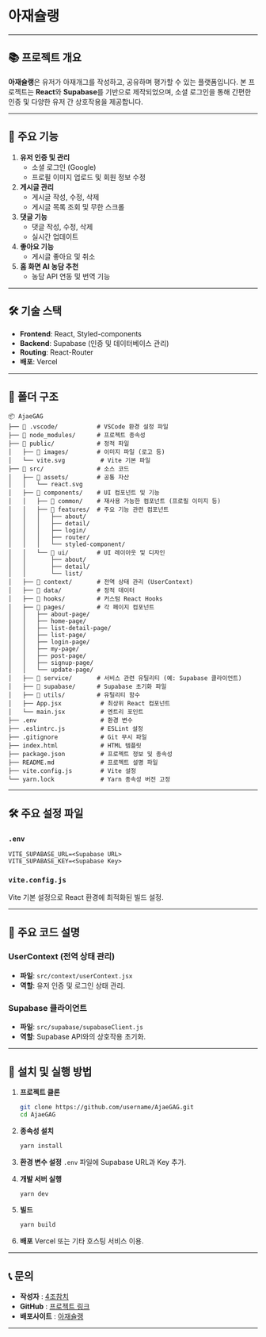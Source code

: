 # 아재슐랭

---

## 📚 프로젝트 개요
**아재슐랭**은 유저가 아재개그를 작성하고, 공유하며 평가할 수 있는 플랫폼입니다. 본 프로젝트는 **React**와 **Supabase**를 기반으로 제작되었으며, 소셜 로그인을 통해 간편한 인증 및 다양한 유저 간 상호작용을 제공합니다.

---

## 🚀 주요 기능
1. **유저 인증 및 관리**
   - 소셜 로그인 (Google)
   - 프로필 이미지 업로드 및 회원 정보 수정
2. **게시글 관리**
   - 게시글 작성, 수정, 삭제
   - 게시글 목록 조회 및 무한 스크롤
3. **댓글 기능**
   - 댓글 작성, 수정, 삭제
   - 실시간 업데이트
4. **좋아요 기능**
   - 게시글 좋아요 및 취소
5. **홈 화면 AI 농담 추천**
   - 농담 API 연동 및 번역 기능

---

## 🛠️ 기술 스택
- **Frontend**: React, Styled-components
- **Backend**: Supabase (인증 및 데이터베이스 관리)
- **Routing**: React-Router
- **배포**: Vercel

---

## 📁 폴더 구조

```
📦 AjaeGAG
├── 📂 .vscode/           # VSCode 환경 설정 파일
├── 📂 node_modules/      # 프로젝트 종속성
├── 📂 public/            # 정적 파일
│   ├── 📂 images/        # 이미지 파일 (로고 등)
│   └── vite.svg          # Vite 기본 파일
├── 📂 src/               # 소스 코드
│   ├── 📂 assets/        # 공통 자산
│   │   └── react.svg
│   ├── 📂 components/    # UI 컴포넌트 및 기능
│   │   ├── 📂 common/    # 재사용 가능한 컴포넌트 (프로필 이미지 등)
│   │   ├── 📂 features/  # 주요 기능 관련 컴포넌트
│   │   │   ├── about/
│   │   │   ├── detail/
│   │   │   ├── login/
│   │   │   ├── router/
│   │   │   └── styled-component/
│   │   └── 📂 ui/        # UI 레이아웃 및 디자인
│   │       ├── about/
│   │       ├── detail/
│   │       └── list/
│   ├── 📂 context/       # 전역 상태 관리 (UserContext)
│   ├── 📂 data/          # 정적 데이터
│   ├── 📂 hooks/         # 커스텀 React Hooks
│   ├── 📂 pages/         # 각 페이지 컴포넌트
│   │   ├── about-page/
│   │   ├── home-page/
│   │   ├── list-detail-page/
│   │   ├── list-page/
│   │   ├── login-page/
│   │   ├── my-page/
│   │   ├── post-page/
│   │   ├── signup-page/
│   │   └── update-page/
│   ├── 📂 service/       # 서비스 관련 유틸리티 (예: Supabase 클라이언트)
│   ├── 📂 supabase/      # Supabase 초기화 파일
│   ├── 📂 utils/         # 유틸리티 함수
│   ├── App.jsx           # 최상위 React 컴포넌트
│   └── main.jsx          # 엔트리 포인트
├── .env                  # 환경 변수
├── .eslintrc.js          # ESLint 설정
├── .gitignore            # Git 무시 파일
├── index.html            # HTML 템플릿
├── package.json          # 프로젝트 정보 및 종속성
├── README.md             # 프로젝트 설명 파일
├── vite.config.js        # Vite 설정
└── yarn.lock             # Yarn 종속성 버전 고정
```

---

## 🛠️ 주요 설정 파일
### `.env`
```plaintext
VITE_SUPABASE_URL=<Supabase URL>
VITE_SUPABASE_KEY=<Supabase Key>
```

### `vite.config.js`
Vite 기본 설정으로 React 환경에 최적화된 빌드 설정.

---

## 📖 주요 코드 설명
### **UserContext (전역 상태 관리)**
- **파일**: `src/context/userContext.jsx`
- **역할**: 유저 인증 및 로그인 상태 관리.

### **Supabase 클라이언트**
- **파일**: `src/supabase/supabaseClient.js`
- **역할**: Supabase API와의 상호작용 초기화.

---


## 🧩 설치 및 실행 방법
1. **프로젝트 클론**
   ```bash
   git clone https://github.com/username/AjaeGAG.git
   cd AjaeGAG
   ```

2. **종속성 설치**
   ```bash
   yarn install
   ```

3. **환경 변수 설정**
   `.env` 파일에 Supabase URL과 Key 추가.

4. **개발 서버 실행**
   ```bash
   yarn dev
   ```

5. **빌드**
   ```bash
   yarn build
   ```

6. **배포**
   Vercel 또는 기타 호스팅 서비스 이용.

---

## 📞 문의
- **작성자** : [4조참치](https://conscious-resonance-3c4.notion.site/12f22ab31f438094a549f09010acd64f?pvs=4)
- **GitHub** : [프로젝트 링크](https://github.com/zyansuh/ajaeGAG)
- **배포사이트** : [아재슐랭](https://ajae-gag-final.vercel.app/)
---


